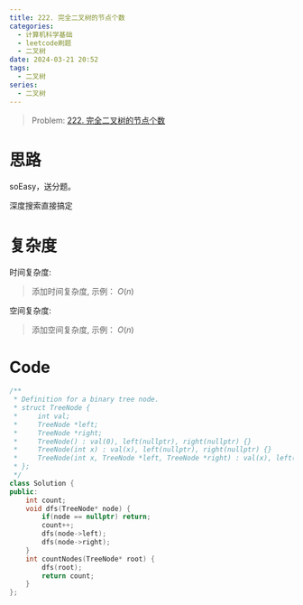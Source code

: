 ```yaml
---
title: 222. 完全二叉树的节点个数
categories:
  - 计算机科学基础
  - leetcode刷题
  - 二叉树
date: 2024-03-21 20:52
tags:
  - 二叉树
series:
  - 二叉树
---
```


> Problem: [222. 完全二叉树的节点个数](https://leetcode.cn/problems/count-complete-tree-nodes/description/)

# 思路

soEasy，送分题。

深度搜索直接搞定

# 复杂度

时间复杂度:
> 添加时间复杂度, 示例： $O(n)$

空间复杂度:
> 添加空间复杂度, 示例： $O(n)$



# Code
```C++ []
/**
 * Definition for a binary tree node.
 * struct TreeNode {
 *     int val;
 *     TreeNode *left;
 *     TreeNode *right;
 *     TreeNode() : val(0), left(nullptr), right(nullptr) {}
 *     TreeNode(int x) : val(x), left(nullptr), right(nullptr) {}
 *     TreeNode(int x, TreeNode *left, TreeNode *right) : val(x), left(left), right(right) {}
 * };
 */
class Solution {
public:
    int count;
    void dfs(TreeNode* node) {
        if(node == nullptr) return;
        count++;
        dfs(node->left);
        dfs(node->right);
    }
    int countNodes(TreeNode* root) {
        dfs(root);
        return count;
    }
};
```
  

